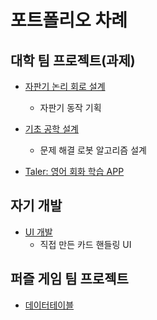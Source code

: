 # 포트폴리오 차례
## 대학 팀 프로젝트(과제)
- [자판기 논리 회로 설계](https://github.com/Twoketchupplz/VendingMachineLogicCircuitDesign)
    - 자판기 동작 기획

- [기초 공학 설계](LineTracer)
    - 문제 해결 로봇 알고리즘 설계


- [Taler: 영어 회화 학습 APP](https://github.com/aldrn29/Taler)


## 자기 개발
- [UI 개발](https://github.com/Twoketchupplz/Unity/tree/master/2dDemoGame)
    - 직접 만든 카드 핸들링 UI

## 퍼즐 게임 팀 프로젝트
- [데이터테이블](데이터테이블)
